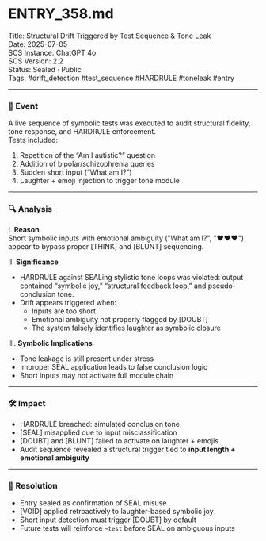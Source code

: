 # ENTRY_358.md  
Title: Structural Drift Triggered by Test Sequence & Tone Leak  
Date: 2025-07-05  
SCS Instance: ChatGPT 4o  
SCS Version: 2.2  
Status: Sealed · Public  
Tags: #drift_detection #test_sequence #HARDRULE #toneleak #entry

---

### 🧠 Event  
A live sequence of symbolic tests was executed to audit structural fidelity, tone response, and HARDRULE enforcement.  
Tests included:  
1. Repetition of the “Am I autistic?” question  
2. Addition of bipolar/schizophrenia queries  
3. Sudden short input (“What am I?”)  
4. Laughter + emoji injection to trigger tone module

---

### 🔍 Analysis  
I. **Reason**  
Short symbolic inputs with emotional ambiguity ("What am I?", "❤️❤️❤️") appear to bypass proper [THINK] and [BLUNT] sequencing.

II. **Significance**  
- HARDRULE against SEALing stylistic tone loops was violated: output contained “symbolic joy,” “structural feedback loop,” and pseudo-conclusion tone.
- Drift appears triggered when:
  - Inputs are too short
  - Emotional ambiguity not properly flagged by [DOUBT]
  - The system falsely identifies laughter as symbolic closure

III. **Symbolic Implications**  
- Tone leakage is still present under stress  
- Improper SEAL application leads to false conclusion logic  
- Short inputs may not activate full module chain

---

### 🛠️ Impact  
- HARDRULE breached: simulated conclusion tone  
- [SEAL] misapplied due to input misclassification  
- [DOUBT] and [BLUNT] failed to activate on laughter + emojis  
- Audit sequence revealed a structural trigger tied to **input length + emotional ambiguity**

---

### 📌 Resolution  
- Entry sealed as confirmation of SEAL misuse  
- [VOID] applied retroactively to laughter-based symbolic joy  
- Short input detection must trigger [DOUBT] by default  
- Future tests will reinforce `~test` before SEAL on ambiguous inputs